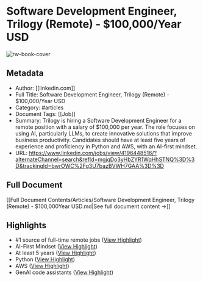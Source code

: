 # Software Development Engineer, Trilogy (Remote) - $100,000/Year USD

![rw-book-cover](https://static.licdn.com/scds/common/u/images/email/artdeco/logos/96/linkedin-bug-color.png)

## Metadata
- Author: [[linkedin.com]]
- Full Title: Software Development Engineer, Trilogy (Remote) - $100,000/Year USD
- Category: #articles
- Document Tags: [[Job]] 
- Summary: Trilogy is hiring a Software Development Engineer for a remote position with a salary of $100,000 per year. The role focuses on using AI, particularly LLMs, to create innovative solutions that improve business productivity. Candidates should have at least five years of experience and proficiency in Python and AWS, with an AI-first mindset.
- URL: https://www.linkedin.com/jobs/view/4196448516/?alternateChannel=search&refId=mgjqDo3yHbZYR1WqHhSTNQ%3D%3D&trackingId=bwrOWC%2Fg3U7bazBVWH7GAA%3D%3D

## Full Document
[[Full Document Contents/Articles/Software Development Engineer, Trilogy (Remote) - $100,000Year USD.md|See full document content →]]

## Highlights
- #1 source of full-time remote jobs ([View Highlight](https://read.readwise.io/read/01jr9sqyc3eqb95ah971ry64qd))
- AI-First Mindset ([View Highlight](https://read.readwise.io/read/01jr9ssep5sjc3011jte2gqgq3))
- At least 5 years ([View Highlight](https://read.readwise.io/read/01jr9ssrvgb5gta2httmtpdjkz))
- Python ([View Highlight](https://read.readwise.io/read/01jr9st071vxy40wk3fjf7h1s0))
- AWS ([View Highlight](https://read.readwise.io/read/01jr9ssyrtje9k0sd7wrqf3ppe))
- GenAI code assistants ([View Highlight](https://read.readwise.io/read/01jr9st7djktswczjrcgf0tvhv))

